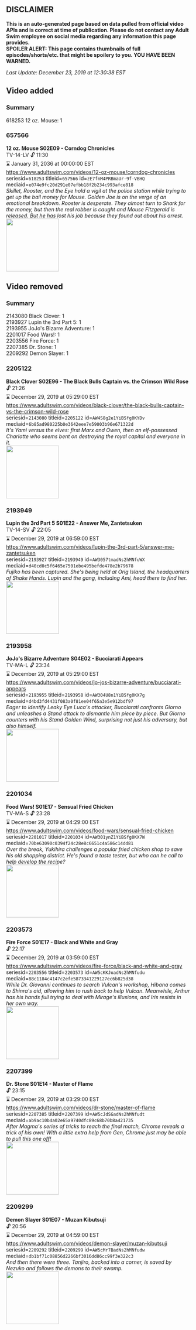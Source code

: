 ## DISCLAIMER
**This is an auto-generated page based on data pulled from official video APIs and is correct at time of publication. Please do not contact any Adult Swim employee on social media regarding any information this page provides.**  
**SPOILER ALERT: This page contains thumbnails of full episodes/shorts/etc. that might be spoilery to you. YOU HAVE BEEN WARNED.**  

_Last Update: December 23, 2019 at 12:30:38 EST_
## Video added
### Summary
618253 12 oz. Mouse: 1  
### 657566
**12 oz. Mouse S02E09 - Corndog Chronicles**  
TV-14-LV 🔓 11:30  
⌛ January 31, 2036 at 00:00:00 EST  
https://www.adultswim.com/videos/12-oz-mouse/corndog-chronicles  
seriesid=`618253` titleid=`657566` id=`zE7fnM4PRBmaUr-9f-VBHQ` mediaid=`e074e9fc20d291e07efbb18f2b234c993afce818`  
_Skillet, Rooster, and the Eye hold a vigil at the police station while trying to get up the bail money for Mouse. Golden Joe is on the verge of an emotional breakdown.  Rooster is desperate. They almost turn to Shark for the money, but then the real robber is caught and Mouse Fitzgerald is released. But he has lost his job because they found out about his arrest._  
<a href="https://i.cdn.turner.com/adultswim/big/video/episode-thumbs-16x9/12oz_cc_016_pt1-05.jpg"><img src="https://i.cdn.turner.com/adultswim/big/video/episode-thumbs-16x9/12oz_cc_016_pt1-05.jpg" height="144px" /></a>
## Video removed
### Summary
2143080 Black Clover: 1  
2193927 Lupin the 3rd Part 5: 1  
2193955 JoJo's Bizarre Adventure: 1  
2201017 Food Wars!: 1  
2203556 Fire Force: 1  
2207385 Dr. Stone: 1  
2209292 Demon Slayer: 1  
### 2205122
**Black Clover S02E96 - The Black Bulls Captain vs. the Crimson Wild Rose**  
 🔓 21:26  
⌛ December 29, 2019 at 05:29:00 EST  
https://www.adultswim.com/videos/black-clover/the-black-bulls-captain-vs-the-crimson-wild-rose  
seriesid=`2143080` titleid=`2205122` id=`AW4S8g2e1YiBSfg0KYDv` mediaid=`6b85ad980225b0e3642eee7e59003b96e671322d`  
_It's Yami versus the elves: first Marx and Owen, then an elf-possessed Charlotte who seems bent on destroying the royal capital and everyone in it._  
<a href="https://media.cdn.adultswim.com/uploads/20191028/thumbnails/2_1910281117576-BlackClover_096.jpg"><img src="https://media.cdn.adultswim.com/uploads/20191028/thumbnails/2_1910281117576-BlackClover_096.jpg" height="144px" /></a>
### 2193949
**Lupin the 3rd Part 5 S01E22 - Answer Me, Zantetsuken**  
TV-14-SV 🔓 22:05  
⌛ December 29, 2019 at 06:59:00 EST  
https://www.adultswim.com/videos/lupin-the-3rd-part-5/answer-me-zantetsuken  
seriesid=`2193927` titleid=`2193949` id=`AW3057tmadNs2hMNfuWX` mediaid=`d40cd0c5f6465e7501ebe495befde478e2b79678`  
_Fujiko has been captured. She's being held at Orig Island, the headquarters of Shake Hands. Lupin and the gang, including Ami, head there to find her._  
<a href="https://media.cdn.adultswim.com/uploads/20191022/thumbnails/2_191022151872-lupinthe3rdpt5_022.jpg"><img src="https://media.cdn.adultswim.com/uploads/20191022/thumbnails/2_191022151872-lupinthe3rdpt5_022.jpg" height="144px" /></a>
### 2193958
**JoJo's Bizarre Adventure S04E02 - Bucciarati Appears**  
TV-MA-L 🔓 23:34  
⌛ December 29, 2019 at 05:29:00 EST  
https://www.adultswim.com/videos/jo-jos-bizarre-adventure/bucciarati-appears  
seriesid=`2193955` titleid=`2193958` id=`AW304U8n1YiBSfg0KX7g` mediaid=`d4bd3fd4431f083a0f81ee04f65a3e5e912bdf97`  
_Eager to identify Leaky Eye Luca's attacker, Bucciarati confronts Giorno and unleashes a Stand attack to dismantle him piece by piece. But Giorno counters with his Stand Golden Wind, surprising not just his adversary, but also himself._  
<a href="https://media.cdn.adultswim.com/uploads/20191022/thumbnails/2_191022151108-jojo_goldenwind_002.jpg"><img src="https://media.cdn.adultswim.com/uploads/20191022/thumbnails/2_191022151108-jojo_goldenwind_002.jpg" height="144px" /></a>
### 2201034
**Food Wars! S01E17 - Sensual Fried Chicken**  
TV-MA-S 🔓 23:28  
⌛ December 29, 2019 at 04:29:00 EST  
https://www.adultswim.com/videos/food-wars/sensual-fried-chicken  
seriesid=`2201017` titleid=`2201034` id=`AW301ynZ1YiBSfg0KX7W` mediaid=`70be63090c0394f24c28e8c6651c4a586c14dd81`  
_Over the break, Yukihira challenges a popular fried chicken shop to save his old shopping district. He's found a taste tester, but who can he call to help develop the recipe?_  
<a href="https://media.cdn.adultswim.com/uploads/20191022/thumbnails/2_19102215002-foodwars_017.jpg"><img src="https://media.cdn.adultswim.com/uploads/20191022/thumbnails/2_19102215002-foodwars_017.jpg" height="144px" /></a>
### 2203573
**Fire Force S01E17 - Black and White and Gray**  
 🔓 22:17  
⌛ December 29, 2019 at 03:59:00 EST  
https://www.adultswim.com/videos/fire-force/black-and-white-and-gray  
seriesid=`2203556` titleid=`2203573` id=`AW5cKKJoadNs2hMNfudu` mediaid=`88c1184c4147c2efe5873341229127ec6b825d38`  
_While Dr. Giovanni continues to search Vulcan's workshop, Hibana comes to Shinra's aid, allowing him to rush back to help Vulcan. Meanwhile, Arthur has his hands full trying to deal with Mirage's illusions, and Iris resists in her own way._  
<a href="https://media.cdn.adultswim.com/uploads/20191120/thumbnails/2_1911201522557-FireForce_017.jpg"><img src="https://media.cdn.adultswim.com/uploads/20191120/thumbnails/2_1911201522557-FireForce_017.jpg" height="144px" /></a>
### 2207399
**Dr. Stone S01E14 - Master of Flame**  
 🔓 23:15  
⌛ December 29, 2019 at 03:29:00 EST  
https://www.adultswim.com/videos/dr-stone/master-of-flame  
seriesid=`2207385` titleid=`2207399` id=`AW5cJdSGadNs2hMNfudt` mediaid=`ab9ac10b4a02e65a9740dfc89c68b70b8a421735`  
_After Magma's series of tricks to reach the final match, Chrome reveals a trick of his own! With a little extra help from Gen, Chrome just may be able to pull this one off!_  
<a href="https://media.cdn.adultswim.com/uploads/20191113/thumbnails/2_1911131556485-DrStone_114.jpg"><img src="https://media.cdn.adultswim.com/uploads/20191113/thumbnails/2_1911131556485-DrStone_114.jpg" height="144px" /></a>
### 2209299
**Demon Slayer S01E07 - Muzan Kibutsuji**  
 🔓 20:56  
⌛ December 29, 2019 at 04:59:00 EST  
https://www.adultswim.com/videos/demon-slayer/muzan-kibutsuji  
seriesid=`2209292` titleid=`2209299` id=`AW5cMr7BadNs2hMNfudw` mediaid=`db1bf71c08856d2266bf3016dd86cc99f3e322c3`  
_And then there were three. Tanjiro, backed into a corner, is saved by Nezuko and follows the demons to their swamp._  
<a href="https://media.cdn.adultswim.com/uploads/20191111/thumbnails/2_1911111540513-DemonSlayer_007.jpg"><img src="https://media.cdn.adultswim.com/uploads/20191111/thumbnails/2_1911111540513-DemonSlayer_007.jpg" height="144px" /></a>
